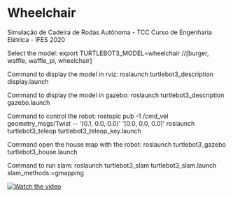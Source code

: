 # Wheelchair

Simulação de Cadeira de Rodas Autônoma - TCC Curso de Engenharia Elétrica - IFES 2020

Select the model:
export TURTLEBOT3_MODEL=wheelchair //[burger, waffle, waffle_pi, wheelchair]

Command to display the model in rviz:
roslaunch turtlebot3_description display.launch

Command to display the model in gazebo:
roslaunch turtlebot3_description gazebo.launch

Command to control the robot:
rostopic pub -1 /cmd_vel geometry_msgs/Twist -- '[0.1, 0.0, 0.0]' '[0.0, 0.0, 0.0]'
roslaunch turtlebot3_teleop turtlebot3_teleop_key.launch

Command open the house map with the robot:
roslaunch turtlebot3_gazebo turtlebot3_house.launch

Command to run slam:
roslaunch turtlebot3_slam turtlebot3_slam.launch slam_methods:=gmapping

[![Watch the video](https://i.imgur.com/tlLSt38.png)](https://www.youtube.com/watch?v=MN8X7QZI1YM&t=1s&ab_channel=Ab%C3%ADlioMarcos)

